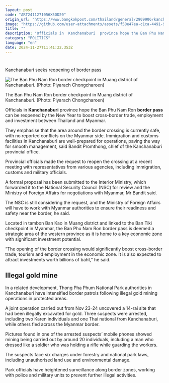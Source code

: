 ```yaml
---
layout: post
code: "ART2411271056X5OD20"
origin_url: "https://www.bangkokpost.com/thailand/general/2909906/kanchanaburi-seeks-reopening-of-border-pass"
image: "https://github.com/user-attachments/assets/f58e47ea-c1ca-4491-9792-78e0a7e14bda"
title: ""
description: "Officials in  Kanchanaburi  province hope the Ban Phu Nam Ron  border pass  can be reopened by the New Year to boost cross-border trade, employment and investment between Thailand and Myanmar."
category: "POLITICS"
language: "en"
date: 2024-11-27T11:41:22.353Z
---
```


# 

Kanchanaburi seeks reopening of border pass

![The Ban Phu Nam Ron border checkpoint in Muang district of Kanchanaburi. (Photo: Piyarach Chongcharoen)](https://github.com/user-attachments/assets/ef80b0b7-e66b-4336-bb26-3582cc4f0799)

The Ban Phu Nam Ron border checkpoint in Muang district of Kanchanaburi. (Photo: Piyarach Chongcharoen)

Officials in **Kanchanaburi** province hope the Ban Phu Nam Ron **border pass** can be reopened by the New Year to boost cross-border trade, employment and investment between Thailand and Myanmar.

They emphasise that the area around the border crossing is currently safe, with no reported conflicts on the Myanmar side. Immigration and customs facilities in Kanchanaburi are well-prepared for operations, paving the way for smooth management, said Bandit Promthong, chief of the Kanchanaburi provincial office.

Provincial officials made the request to reopen the crossing at a recent meeting with representatives from various agencies, including immigration, customs and military officials.

A formal proposal has been submitted to the Interior Ministry, which forwarded it to the National Security Council (NSC) for review and the Ministry of Foreign Affairs for negotiations with Myanmar, Mr Bandit said.

The NSC is still considering the request, and the Ministry of Foreign Affairs will have to work with Myanmar authorities to ensure their readiness and safety near the border, he said.

Located in tambon Ban Kao in Muang district and linked to the Ban Tiki checkpoint in Myanmar, the Ban Phu Nam Ron border pass is deemed a strategic area of the western province as it is home to a key economic zone with significant investment potential.

“The opening of the border crossing would significantly boost cross-border trade, tourism and employment in the economic zone. It is also expected to attract investments worth billions of baht,” he said.

Illegal gold mine
-----------------

In a related development, Thong Pha Phum National Park authorities in Kanchanaburi have intensified border patrols following illegal gold mining operations in protected areas.

A joint operation carried out from Nov 23-24 uncovered a 14-rai site that had been illegally excavated for gold. Three suspects were arrested, including two Karen individuals and one Thai national from Kanchanaburi, while others fled across the Myanmar border.

Pictures found in one of the arrested suspects’ mobile phones showed mining being carried out by around 20 individuals, including a man who dressed like a soldier who was holding a rifle while guarding the workers.

The suspects face six charges under forestry and national park laws, including unauthorised land use and environmental damage.

Park officials have heightened surveillance along border zones, working with police and military units to prevent further illegal activities.